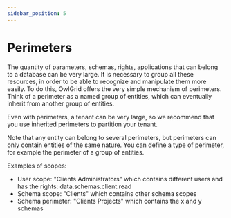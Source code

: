 ```yaml
---
sidebar_position: 5
---
```


# Perimeters

The quantity of parameters, schemas, rights, applications that can belong to a database can be very large.
It is necessary to group all these resources, in order to be able to recognize and manipulate them more easily.
To do this, OwlGrid offers the very simple mechanism of perimeters. Think of a perimeter as a named group of entities, which can eventually inherit from another group of entities.

Even with perimeters, a tenant can be very large, so we recommend that you use inherited perimeters to partition your tenant.

Note that any entity can belong to several perimeters, but perimeters can only contain entities of the same nature.
You can define a type of perimeter, for example the perimeter of a group of entities.

Examples of scopes:
- User scope: "Clients Administrators" which contains different users and has the rights: data.schemas.client.read
- Schema scope: "Clients" which contains other schema scopes 
- Schema perimeter: "Clients Projects" which contains the x and y schemas